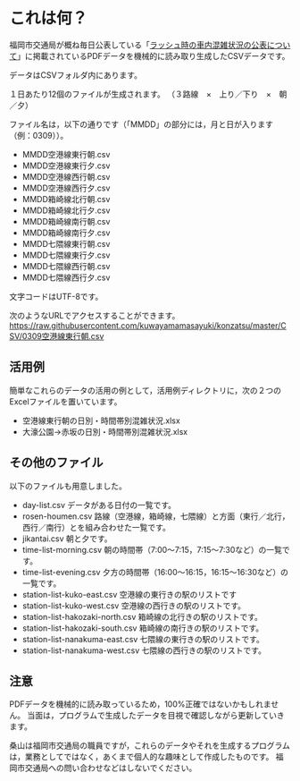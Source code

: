 # これは何？

福岡市交通局が概ね毎日公表している「[ラッシュ時の車内混雑状況の公表について](https://subway.city.fukuoka.lg.jp/topics/detail.php?id=1006)」に掲載されているPDFデータを機械的に読み取り生成したCSVデータです。

データはCSVフォルダ内にあります。

１日あたり12個のファイルが生成されます。
（３路線　×　上り／下り　×　朝／夕）

ファイル名は，以下の通りです（「MMDD」の部分には，月と日が入ります（例：0309））。
- MMDD空港線東行朝.csv
- MMDD空港線東行夕.csv
- MMDD空港線西行朝.csv
- MMDD空港線西行夕.csv
- MMDD箱崎線北行朝.csv
- MMDD箱崎線北行夕.csv
- MMDD箱崎線南行朝.csv
- MMDD箱崎線南行夕.csv
- MMDD七隈線東行朝.csv
- MMDD七隈線東行夕.csv
- MMDD七隈線西行朝.csv
- MMDD七隈線西行夕.csv


文字コードはUTF-8です。

次のようなURLでアクセスすることができます。
https://raw.githubusercontent.com/kuwayamamasayuki/konzatsu/master/CSV/0309空港線東行朝.csv



## 活用例
簡単なこれらのデータの活用の例として，活用例ディレクトリに，次の２つのExcelファイルを置いています。

- 空港線東行朝の日別・時間帯別混雑状況.xlsx
- 大濠公園→赤坂の日別・時間帯別混雑状況.xlsx


## その他のファイル
以下のファイルも用意しました。

- day-list.csv	データがある日付の一覧です。
- rosen-houmen.csv	路線（空港線，箱崎線，七隈線）と方面（東行／北行，西行／南行）とを組み合わせた一覧です。
- jikantai.csv	朝と夕です。
- time-list-morning.csv	朝の時間帯（7:00〜7:15，7:15〜7:30など）の一覧です。
- time-list-evening.csv	夕方の時間帯（16:00〜16:15，16:15〜16:30など）の一覧です。
- station-list-kuko-east.csv	空港線の東行きの駅のリストです
- station-list-kuko-west.csv	空港線の西行きの駅のリストです。
- station-list-hakozaki-north.csv	箱崎線の北行きの駅のリストです。
- station-list-hakozaki-south.csv	箱崎線の南行きの駅のリストです。
- station-list-nanakuma-east.csv	七隈線の東行きの駅のリストです。
- station-list-nanakuma-west.csv	七隈線の西行きの駅のリストです。



## 注意

PDFデータを機械的に読み取っているため，100%正確ではないかもしれません。
当面は，プログラムで生成したデータを目視で確認しながら更新していきます。

桑山は福岡市交通局の職員ですが，これらのデータやそれを生成するプログラムは，業務としてではなく，あくまで個人的な趣味として作成したものです。
福岡市交通局への問い合わせなどはしないでください。
